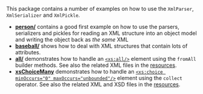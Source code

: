 This package contains a number of examples on how to use the `XmlParser`, `XmlSerializer` and `XmlPickle`.

* **[person/](./person)** contains a good first example on how to use the parsers, serializers and
  pickles for reading an XML structure into an object model and writing the object back as _the same_ XML
* **[baseball/](./baseball)** shows how to deal with XML structures that contain lots of attributes.
* **[all/](./all)** demonstrates how to handle an [`<xs:all/>`](https://www.w3schools.com/xml/el_all.asp)
  element using the `fromAll` builder methods. See also the related XML files in the [resources](../../../../../../../resources/all).
* **[xsChoiceMany](./xsChoiceMany)** demonstrates how to handle an [`<xs:choice minOccurs="0" maxOccurs="unbounded"/>`](https://www.w3schools.com/xml/el_choice.asp)
  element using the `collect` operator. See also the related XML and XSD files in the [resources](../../../../../../../resources/xs-choice-many).
